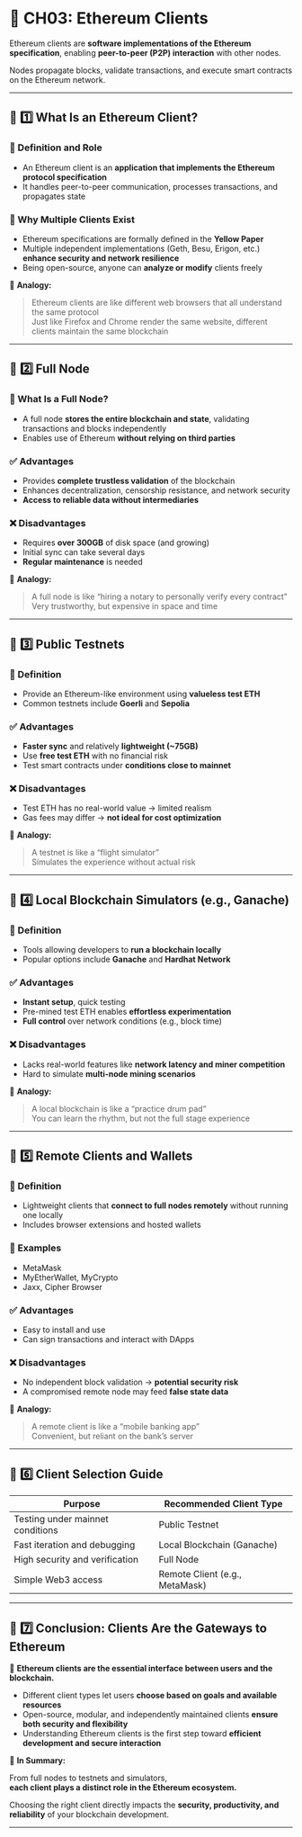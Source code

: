 # **📌 CH03: Ethereum Clients**

Ethereum clients are **software implementations of the Ethereum specification**, enabling **peer-to-peer (P2P) interaction** with other nodes.

Nodes propagate blocks, validate transactions, and execute smart contracts on the Ethereum network.

---

## **📌 1️⃣ What Is an Ethereum Client?**

### **🔹 Definition and Role**

- An Ethereum client is an **application that implements the Ethereum protocol specification**
- It handles peer-to-peer communication, processes transactions, and propagates state

### **🔹 Why Multiple Clients Exist**

- Ethereum specifications are formally defined in the **Yellow Paper**
- Multiple independent implementations (Geth, Besu, Erigon, etc.) **enhance security and network resilience**
- Being open-source, anyone can **analyze or modify** clients freely

📌 **Analogy:**

> Ethereum clients are like different web browsers that all understand the same protocol  
> Just like Firefox and Chrome render the same website, different clients maintain the same blockchain

---

## **📌 2️⃣ Full Node**

### **🔹 What Is a Full Node?**

- A full node **stores the entire blockchain and state**, validating transactions and blocks independently
- Enables use of Ethereum **without relying on third parties**

### **✅ Advantages**

- Provides **complete trustless validation** of the blockchain
- Enhances decentralization, censorship resistance, and network security
- **Access to reliable data without intermediaries**

### **❌ Disadvantages**

- Requires **over 300GB** of disk space (and growing)
- Initial sync can take several days
- **Regular maintenance** is needed

📌 **Analogy:**

> A full node is like “hiring a notary to personally verify every contract”  
> Very trustworthy, but expensive in space and time

---

## **📌 3️⃣ Public Testnets**

### **🔹 Definition**

- Provide an Ethereum-like environment using **valueless test ETH**
- Common testnets include **Goerli** and **Sepolia**

### **✅ Advantages**

- **Faster sync** and relatively **lightweight (~75GB)**
- Use **free test ETH** with no financial risk
- Test smart contracts under **conditions close to mainnet**

### **❌ Disadvantages**

- Test ETH has no real-world value → limited realism
- Gas fees may differ → **not ideal for cost optimization**

📌 **Analogy:**

> A testnet is like a “flight simulator”  
> Simulates the experience without actual risk

---

## **📌 4️⃣ Local Blockchain Simulators (e.g., Ganache)**

### **🔹 Definition**

- Tools allowing developers to **run a blockchain locally**
- Popular options include **Ganache** and **Hardhat Network**

### **✅ Advantages**

- **Instant setup**, quick testing
- Pre-mined test ETH enables **effortless experimentation**
- **Full control** over network conditions (e.g., block time)

### **❌ Disadvantages**

- Lacks real-world features like **network latency and miner competition**
- Hard to simulate **multi-node mining scenarios**

📌 **Analogy:**

> A local blockchain is like a “practice drum pad”  
> You can learn the rhythm, but not the full stage experience

---

## **📌 5️⃣ Remote Clients and Wallets**

### **🔹 Definition**

- Lightweight clients that **connect to full nodes remotely** without running one locally
- Includes browser extensions and hosted wallets

### **💼 Examples**

- MetaMask  
- MyEtherWallet, MyCrypto  
- Jaxx, Cipher Browser

### **✅ Advantages**

- Easy to install and use
- Can sign transactions and interact with DApps

### **❌ Disadvantages**

- No independent block validation → **potential security risk**
- A compromised remote node may feed **false state data**

📌 **Analogy:**

> A remote client is like a “mobile banking app”  
> Convenient, but reliant on the bank’s server

---

## **📌 6️⃣ Client Selection Guide**

| Purpose                          | Recommended Client Type      |
|----------------------------------|------------------------------|
| Testing under mainnet conditions| Public Testnet               |
| Fast iteration and debugging    | Local Blockchain (Ganache)   |
| High security and verification  | Full Node                    |
| Simple Web3 access              | Remote Client (e.g., MetaMask) |

---

## **📌 7️⃣ Conclusion: Clients Are the Gateways to Ethereum**

📌 **Ethereum clients are the essential interface between users and the blockchain.**

- Different client types let users **choose based on goals and available resources**
- Open-source, modular, and independently maintained clients **ensure both security and flexibility**
- Understanding Ethereum clients is the first step toward **efficient development and secure interaction**

🚀 **In Summary:**

From full nodes to testnets and simulators,  
**each client plays a distinct role in the Ethereum ecosystem.**

Choosing the right client directly impacts the **security, productivity, and reliability** of your blockchain development.

---